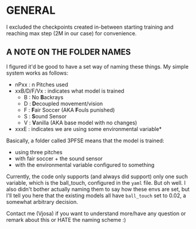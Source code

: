 # GENERAL

I excluded the checkpoints created in-between starting training and reaching max step (2M in our case) for convenience.

## A NOTE ON THE FOLDER NAMES

I figured it'd be good to have a set way of naming these things. My simple system works as follows:
* nPxx : n Pitches used
* xxB/D/F/Vx : indicates what model is trained
    * B : No **B**ackrays
    * D : **D**ecoupled movement/vision
    * F : **F**air Soccer (AKA **F**ouls punished)
    * S : **S**ound Sensor
    * V : **V**anilla (AKA base model with no changes)
* xxxE : indicates we are using some environmental variable*

Basically, a folder called 3PFSE means that the model is trained:
* using three pitches
* with fair soccer + the sound sensor
* with the environmental variable configured to something

Currently, the code only supports (and always did support) only one such variable, which is the ball_touch, configured in the ``yaml`` file.
But oh well. I also didn't bother actually naming them to say how these envs are set, but I'll tell you here that the existing models all have ``ball_touch`` set to 0.02, a somewhat arbitrary decision.

Contact me (Vjosa) if you want to understand more/have any question or remark about this or HATE the naming scheme :)